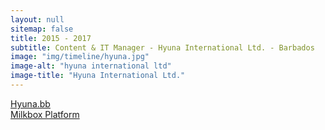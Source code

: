 ```yaml
---
layout: null
sitemap: false
title: 2015 - 2017
subtitle: Content & IT Manager - Hyuna International Ltd. - Barbados
image: "img/timeline/hyuna.jpg"
image-alt: "hyuna international ltd"
image-title: "Hyuna International Ltd."
---
```

[Hyuna.bb](http://hyuna.bb)  
[Milkbox Platform](http://milkbox.com)
